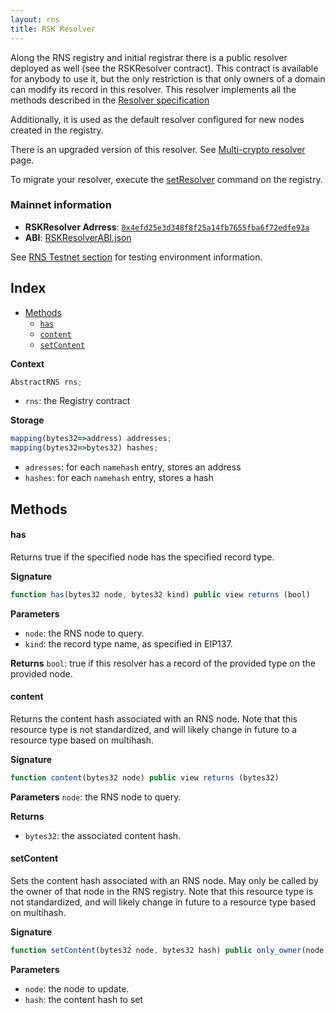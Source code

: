 ```yaml
---
layout: rns
title: RSK Resolver
---
```


Along the RNS registry and initial registrar there is a public resolver deployed as well (see the RSKResolver contract). This contract is available for anybody to use it, but the only restriction is that only owners of a domain can modify its record in this resolver. This resolver implements all the methods described in the [Resolver specification](/Architecture/Resolver)

Additionally, it is used as the default resolver configured for new nodes created in the registry.

<div class="alert alert-warning">
<p>There is an upgraded version of this resolver. See <a href="/Architecture/MultiCryptoResolver">Multi-crypto resolver</a> page.</p>
<p>To migrate your resolver, execute the <a href="/Architecture/Registry/#setresolver">setResolver</a> command on the registry.</p>
</div>


### Mainnet information

- **RSKResolver Adrress**: [`0x4efd25e3d348f8f25a14fb7655fba6f72edfe93a`](http://explorer.rsk.co/address/0x4efd25e3d348f8f25a14fb7655fba6f72edfe93a)
- **ABI**: [RSKResolverABI.json](/Architecture/RSKResolverABI.json)

See [RNS Testnet section](/RNS-Testnet) for testing environment information.

## Index

- [Methods](#methods)
    - [`has`](#has)
    - [`content`](#content)
    - [`setContent`](#setcontent)

**Context**
```js
AbstractRNS rns;
```

- `rns`: the Registry contract

**Storage**
```js
mapping(bytes32=>address) addresses;
mapping(bytes32=>bytes32) hashes;
```

- `adresses`: for each `namehash` entry, stores an address
- `hashes`: for each `namehash` entry, stores a hash

## Methods

#### has

Returns true if the specified node has the specified record type.

**Signature**
```js
function has(bytes32 node, bytes32 kind) public view returns (bool)
```

**Parameters**
- `node`: the RNS node to query.
- `kind`: the record type name, as specified in EIP137.

**Returns**
`bool`: true if this resolver has a record of the provided type on the provided node.

#### content
Returns the content hash associated with an RNS node. Note that this resource type is not standardized, and will likely change in future to a resource type based on multihash.

**Signature**
```js
function content(bytes32 node) public view returns (bytes32)
```

**Parameters**
`node`: the RNS node to query.

**Returns**
- `bytes32`: the associated content hash.

#### setContent
Sets the content hash associated with an RNS node. May only be called by the owner of that node in the RNS registry. Note that this resource type is not standardized, and will likely change in future to a resource type based on multihash.

**Signature**
```js
function setContent(bytes32 node, bytes32 hash) public only_owner(node)
```

**Parameters**
- `node`: the node to update.
- `hash`: the content hash to set
